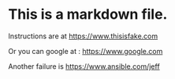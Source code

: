 # This is a markdown file.

Instructions are at https://www.thisisfake.com

Or you can google at : https://www.google.com

Another failure is https://www.ansible.com/jeff